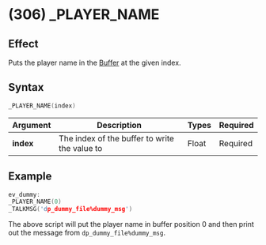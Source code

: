 # (306) _PLAYER_NAME

## Effect

Puts the player name in the [Buffer](../../introduction.md#text-output-buffer) at the given index.

## Syntax

```c
_PLAYER_NAME(index)
```

| Argument | Description | Types | Required |
| - | - | - | - |
| **index** | The index of the buffer to write the value to | Float | Required |

## Example

```c
ev_dummy:
_PLAYER_NAME(0)
_TALKMSG('dp_dummy_file%dummy_msg')
```

The above script will put the player name in buffer position 0 and then print out the message from `dp_dummy_file%dummy_msg`.

